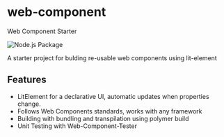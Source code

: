 # web-component

Web Component Starter

![Node.js Package](https://github.com/danleyb2/web-component/workflows/Node.js%20Package/badge.svg)

A starter project for bulding re-usable web components using lit-element 

## Features
- LitElement for a declarative UI, automatic updates when properties change.
- Follows Web Components standards, works with any framework
- Building with bundling and transpilation using polymer build 
- Unit Testing with Web-Component-Tester
